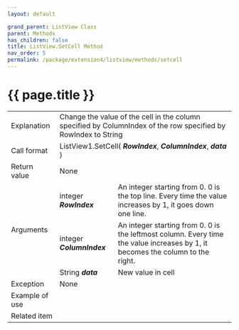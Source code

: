 ```yaml
---
layout: default

grand_parent: ListView Class
parent: Methods
has_children: false
title: ListView.SetCell Method
nav_order: 5
permalink: /package/extension4/listview/methods/setcell
---
```

# {{ page.title }}

<table>
  <tr>
    <td>Explanation</td>
    <td colspan="2">Change the value of the cell in the column specified by ColumnIndex of the row specified by RowIndex to String</td>
  </tr>
  <tr>
    <td>Call format</td>
    <td colspan="2">ListView1.SetCell( <b><i>RowIndex</i></b>, <b><i>ColumnIndex</i></b>, <b><i>data</i></b> )</td>
  </tr>
  <tr>
    <td>Return value</td>
    <td colspan="2">None</td>
  </tr>  
  <tr>
    <td rowspan="3">Arguments</td>
    <td>integer <b><i>RowIndex</i></b></td>
    <td>An integer starting from 0. 0 is the top line. Every time the value increases by 1, it goes down one line.</td>
  </tr>
  <tr>
    <td>integer <b><i>ColumnIndex</i></b></td>
    <td>An integer starting from 0. 0 is the leftmost column. Every time the value increases by 1, it becomes the column to the right.</td>
  </tr>
  <tr>
    <td>String <b><i>data</i></b></td>
    <td>New value in cell</td>
  </tr>
  <tr>
    <td>Exception</td>
    <td colspan="2">None</td>
  </tr>
  <tr>
    <td>Example of use</td>
    <td colspan="2"><code><pre>
    </pre></code></td>
  </tr>
  <tr>
    <td>Related item</td>
    <td colspan="2"></td>
  </tr>
</table>